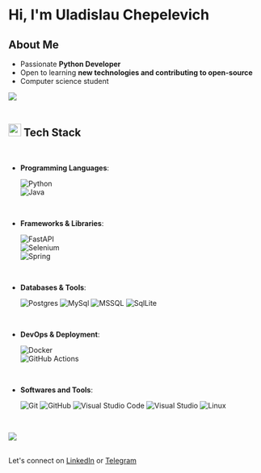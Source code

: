 # Hi, I'm Uladislau Chepelevich   

##  About Me
- Passionate **Python Developer**  
- Open to learning **new technologies and contributing to open-source**  
- Computer science student

<img src="https://user-images.githubusercontent.com/73097560/115834477-dbab4500-a447-11eb-908a-139a6edaec5c.gif"><br><br>

##  <img src="https://media2.giphy.com/media/QssGEmpkyEOhBCb7e1/giphy.gif?cid=ecf05e47a0n3gi1bfqntqmob8g9aid1oyj2wr3ds3mg700bl&rid=giphy.gif" width ="25"><b> Tech Stack </b>
<br>

- **Programming Languages**:
    
    ![Python](https://img.shields.io/badge/-Python-blue?style=for-the-badge&logo=python)  
    ![Java](https://img.shields.io/badge/-Java-red?style=for-the-badge&logo=java)

<br> 
  
- **Frameworks & Libraries**:

   ![FastAPI](https://img.shields.io/badge/-FastAPI-009688?style=for-the-badge&logo=fastapi)  
   ![Selenium](https://img.shields.io/badge/-Selenium-43B02A?style=for-the-badge&logo=selenium)  
   ![Spring](https://img.shields.io/badge/-Spring-6DB33F?style=for-the-badge&logo=spring) 

<br>

- **Databases & Tools**:
    
    ![Postgres](https://img.shields.io/badge/PostgreSQL-316192?style=for-the-badge&logo=postgresql&logoColor=white)
    ![MySql](https://img.shields.io/badge/MySQL-005C84?style=for-the-badge&logo=mysql&logoColor=white)
    ![MSSQL](https://img.shields.io/badge/Microsoft%20SQL%20Server-CC2927?style=for-the-badge&logo=microsoft%20sql%20server&logoColor=white)
    ![SqlLite](https://img.shields.io/badge/SQLite-07405E?style=for-the-badge&logo=sqlite&logoColor=white)

<br>    
 
- **DevOps & Deployment**:
  
    ![Docker](https://img.shields.io/badge/-Docker-2496ED?style=for-the-badge&logo=docker)  
    ![GitHub Actions](https://img.shields.io/badge/-GitHub%20Actions-2088FF?style=for-the-badge&logo=github-actions)  

<br>

- **Softwares and Tools**:

    ![Git](https://img.shields.io/badge/git-%23F05033.svg?style=for-the-badge&logo=git&logoColor=white)
    ![GitHub](https://img.shields.io/badge/github-%23121011.svg?style=for-the-badge&logo=github&logoColor=white)
    ![Visual Studio Code](https://img.shields.io/badge/Visual%20Studio%20Code-0078d7.svg?style=for-the-badge&logo=visual-studio-code&logoColor=white)
    ![Visual Studio](https://img.shields.io/badge/Visuall%20Studio-2C2255?style=for-the-badge&logo=eclipse&logoColor=white)
    ![Linux](https://img.shields.io/badge/Linux-FCC624?style=for-the-badge&logo=linux&logoColor=black) 

<br>

<img src="https://user-images.githubusercontent.com/73097560/115834477-dbab4500-a447-11eb-908a-139a6edaec5c.gif"><br><br>

Let's connect on [LinkedIn](https://www.linkedin.com/in/u%C5%82adzis%C5%82au-chepe%C5%82evich-9bb953256/) or [Telegram](https://t.me/chepelevichad) 


